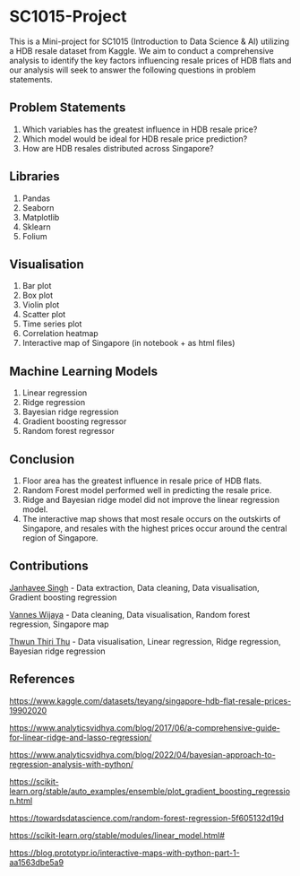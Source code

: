 # SC1015-Project

This is a Mini-project for SC1015 (Introduction to Data Science & AI) utilizing a HDB resale dataset from Kaggle. We aim to conduct a comprehensive analysis to identify the key factors influencing resale prices of HDB flats and our analysis will seek to answer the following questions in problem statements.

## Problem Statements
1) Which variables has the greatest influence in HDB resale price?
2) Which model would be ideal for HDB resale price prediction?
3) How are HDB resales distributed across Singapore?

## Libraries
1) Pandas
2) Seaborn
3) Matplotlib
4) Sklearn
5) Folium

## Visualisation
1) Bar plot
2) Box plot
3) Violin plot
4) Scatter plot
5) Time series plot
6) Correlation heatmap
7) Interactive map of Singapore (in notebook + as html files)

## Machine Learning Models
1) Linear regression
2) Ridge regression
3) Bayesian ridge regression
4) Gradient boosting regressor
5) Random forest regressor

## Conclusion
1) Floor area has the greatest influence in resale price of HDB flats.
2) Random Forest model performed well in predicting the resale price.
3) Ridge and Bayesian ridge model did not improve the linear regression model.
4) The interactive map shows that most resale occurs on the outskirts of Singapore, and resales with the highest prices occur around the central region of Singapore.


## Contributions
[Janhavee Singh](github.com/JanhaveeSingh) - Data extraction, Data cleaning, Data visualisation, Gradient boosting regression 

[Vannes Wijaya](@sentheta) - Data cleaning, Data visualisation, Random forest regression, Singapore map

[Thwun Thiri Thu](@thiriii) - Data visualisation, Linear regression, Ridge regression, Bayesian ridge regression

## References

https://www.kaggle.com/datasets/teyang/singapore-hdb-flat-resale-prices-19902020

https://www.analyticsvidhya.com/blog/2017/06/a-comprehensive-guide-for-linear-ridge-and-lasso-regression/

https://www.analyticsvidhya.com/blog/2022/04/bayesian-approach-to-regression-analysis-with-python/

https://scikit-learn.org/stable/auto_examples/ensemble/plot_gradient_boosting_regression.html

https://towardsdatascience.com/random-forest-regression-5f605132d19d

https://scikit-learn.org/stable/modules/linear_model.html#

https://blog.prototypr.io/interactive-maps-with-python-part-1-aa1563dbe5a9
